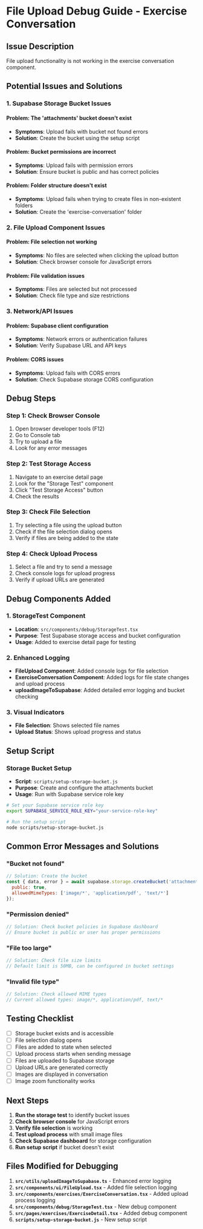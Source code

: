 # File Upload Debug Guide - Exercise Conversation

## Issue Description
File upload functionality is not working in the exercise conversation component.

## Potential Issues and Solutions

### 1. **Supabase Storage Bucket Issues**

#### **Problem**: The 'attachments' bucket doesn't exist
- **Symptoms**: Upload fails with bucket not found errors
- **Solution**: Create the bucket using the setup script

#### **Problem**: Bucket permissions are incorrect
- **Symptoms**: Upload fails with permission errors
- **Solution**: Ensure bucket is public and has correct policies

#### **Problem**: Folder structure doesn't exist
- **Symptoms**: Upload fails when trying to create files in non-existent folders
- **Solution**: Create the 'exercise-conversation' folder

### 2. **File Upload Component Issues**

#### **Problem**: File selection not working
- **Symptoms**: No files are selected when clicking the upload button
- **Solution**: Check browser console for JavaScript errors

#### **Problem**: File validation issues
- **Symptoms**: Files are selected but not processed
- **Solution**: Check file type and size restrictions

### 3. **Network/API Issues**

#### **Problem**: Supabase client configuration
- **Symptoms**: Network errors or authentication failures
- **Solution**: Verify Supabase URL and API keys

#### **Problem**: CORS issues
- **Symptoms**: Upload fails with CORS errors
- **Solution**: Check Supabase storage CORS configuration

## Debug Steps

### Step 1: Check Browser Console
1. Open browser developer tools (F12)
2. Go to Console tab
3. Try to upload a file
4. Look for any error messages

### Step 2: Test Storage Access
1. Navigate to an exercise detail page
2. Look for the "Storage Test" component
3. Click "Test Storage Access" button
4. Check the results

### Step 3: Check File Selection
1. Try selecting a file using the upload button
2. Check if the file selection dialog opens
3. Verify if files are being added to the state

### Step 4: Check Upload Process
1. Select a file and try to send a message
2. Check console logs for upload progress
3. Verify if upload URLs are generated

## Debug Components Added

### 1. **StorageTest Component**
- **Location**: `src/components/debug/StorageTest.tsx`
- **Purpose**: Test Supabase storage access and bucket configuration
- **Usage**: Added to exercise detail page for testing

### 2. **Enhanced Logging**
- **FileUpload Component**: Added console logs for file selection
- **ExerciseConversation Component**: Added logs for file state changes and upload process
- **uploadImageToSupabase**: Added detailed error logging and bucket checking

### 3. **Visual Indicators**
- **File Selection**: Shows selected file names
- **Upload Status**: Shows upload progress and status

## Setup Script

### **Storage Bucket Setup**
- **Script**: `scripts/setup-storage-bucket.js`
- **Purpose**: Create and configure the attachments bucket
- **Usage**: Run with Supabase service role key

```bash
# Set your Supabase service role key
export SUPABASE_SERVICE_ROLE_KEY="your-service-role-key"

# Run the setup script
node scripts/setup-storage-bucket.js
```

## Common Error Messages and Solutions

### **"Bucket not found"**
```javascript
// Solution: Create the bucket
const { data, error } = await supabase.storage.createBucket('attachments', {
  public: true,
  allowedMimeTypes: ['image/*', 'application/pdf', 'text/*']
});
```

### **"Permission denied"**
```javascript
// Solution: Check bucket policies in Supabase dashboard
// Ensure bucket is public or user has proper permissions
```

### **"File too large"**
```javascript
// Solution: Check file size limits
// Default limit is 50MB, can be configured in bucket settings
```

### **"Invalid file type"**
```javascript
// Solution: Check allowed MIME types
// Current allowed types: image/*, application/pdf, text/*
```

## Testing Checklist

- [ ] Storage bucket exists and is accessible
- [ ] File selection dialog opens
- [ ] Files are added to state when selected
- [ ] Upload process starts when sending message
- [ ] Files are uploaded to Supabase storage
- [ ] Upload URLs are generated correctly
- [ ] Images are displayed in conversation
- [ ] Image zoom functionality works

## Next Steps

1. **Run the storage test** to identify bucket issues
2. **Check browser console** for JavaScript errors
3. **Verify file selection** is working
4. **Test upload process** with small image files
5. **Check Supabase dashboard** for storage configuration
6. **Run setup script** if bucket doesn't exist

## Files Modified for Debugging

1. **`src/utils/uploadImageToSupabase.ts`** - Enhanced error logging
2. **`src/components/ui/FileUpload.tsx`** - Added file selection logging
3. **`src/components/exercises/ExerciseConversation.tsx`** - Added upload process logging
4. **`src/components/debug/StorageTest.tsx`** - New debug component
5. **`src/pages/exercises/ExerciseDetail.tsx`** - Added debug component
6. **`scripts/setup-storage-bucket.js`** - New setup script 
